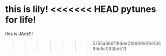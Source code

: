 this is lily!
<<<<<<< HEAD
pytunes for life!
=======
this is JAck!!!  
>>>>>>> 5755a386f18dde219609900e13694e5c063bb513
